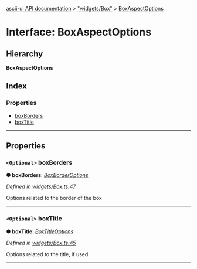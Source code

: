 [ascii-ui API documentation](../README.md) > ["widgets/Box"](../modules/_widgets_box_.md) > [BoxAspectOptions](../interfaces/_widgets_box_.boxaspectoptions.md)

# Interface: BoxAspectOptions

## Hierarchy

**BoxAspectOptions**

## Index

### Properties

* [boxBorders](_widgets_box_.boxaspectoptions.md#boxborders)
* [boxTitle](_widgets_box_.boxaspectoptions.md#boxtitle)

---

## Properties

<a id="boxborders"></a>

### `<Optional>` boxBorders

**● boxBorders**: *[BoxBorderOptions](_widgets_box_.boxborderoptions.md)*

*Defined in [widgets/Box.ts:47](https://github.com/danikaze/ascii-ui/blob/cfe4704/src/widgets/Box.ts#L47)*

Options related to the border of the box

___
<a id="boxtitle"></a>

### `<Optional>` boxTitle

**● boxTitle**: *[BoxTitleOptions](_widgets_box_.boxtitleoptions.md)*

*Defined in [widgets/Box.ts:45](https://github.com/danikaze/ascii-ui/blob/cfe4704/src/widgets/Box.ts#L45)*

Options related to the title, if used

___

